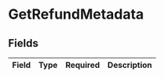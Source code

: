 # GetRefundMetadata


## Fields

| Field       | Type        | Required    | Description |
| ----------- | ----------- | ----------- | ----------- |